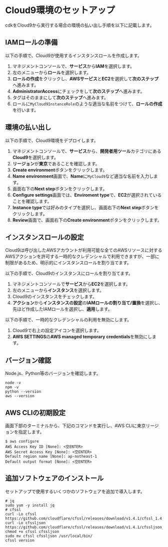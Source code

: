# Cloud9環境のセットアップ

cdkをCloud9から実行する場合の環境の払い出し手順を以下に記載します。

## IAMロールの準備

以下の手順で、Cloud9が使用するインスタンスロールを作成します。

1. マネジメントコンソールで、**サービス**から**IAM**を選択します。
1. 左のメニューから**ロール**を選択します。
1. **ロールの作成**をクリックし、**AWSサービス**と**EC2**を選択して**次のステップ**へ進みます。
1. **AdministratorAccess**にチェックをして**次のステップ**へ進みます。
1. タグはそのままにして**次のステップ**へ進みます。
1. ロールに`MyCloud9InstanceRole`のような適当な名前をつけて、**ロールの作成**を行います。

## 環境の払い出し

以下の手順で、Cloud9環境をデプロイします。

1. マネジメントコンソールで、**サービス**から、**開発者用ツール**カテゴリにある **Cloud9**を選択します。
1. **リージョン**が**東京**であることを確認します。
1. **Create environment**ボタンをクリックします。
1. **Name environment**画面で、**Name**に`MyCloud9`など適当な名前を入力します。
1. 画面右下の**Next step**ボタンをクリックします。
1. **Configure settings**画面では、**Enviroment type**で、**EC2**が選択されていることを確認します。
1. **Instance type**では好みのタイプを選択し、画面右下の**Next step**ボタンをクリックします。
1. **Review**画面で、画面右下の**Create environment**ボタンをクリックします。

## インスタンスロールの設定

Cloud9は呼び出したAWSアカウントが利用可能な全てのAWSリソースに対するAWSアクションを許可する一時的なクレデンシャルで利用できますが、一部に制限があるため、明示的にインスタンスロールを割り当てます。

以下の手順で、Cloud9のインスタンスにロールを割り当てます。

1. マネジメントコンソールで**サービス**から**EC2**を選択します。
1. 左のメニューから**インスタンス**を選択します。
1. Cloud9のインスタンスをチェックします。
1. **アクション**から**インスタンスの設定**の**IAMロールの割り当て/置換**を選択し、先ほど作成したIAMロールを選択し、**適用**します。

以下の手順で、一時的なクレデンシャルの利用を無効にします。

1. Cloud9で右上の設定アイコンを選択します。
1. **AWS SETTINGS**の**AWS managed temporary credentials**を無効にします。

## バージョン確認

Node.js、Python等のバージョンを確認します。

```
node -v
npm -v
python --version
aws --version
```

## AWS CLIの初期設定

画面下部のターミナルから、下記のコマンドを実行し、AWS CLIに東京リージョンを指定します。

```
$ aws configure
AWS Access Key ID [None]: <空ENTER>
AWS Secret Access Key [None]: <空ENTER>
Default region name [None]: ap-notheast-1
Default output format [None]: <空ENTER>
```

## 追加ソフトウェアのインストール

セットアップで使用するいくつかのソフトウェアを追加で導入します。

```
# jq
sudo yum -y install jq
# cfssl
curl -Lo cfssl https://github.com/cloudflare/cfssl/releases/download/v1.4.1/cfssl_1.4.1_linux_amd64
curl -Lo cfssljson https://github.com/cloudflare/cfssl/releases/download/v1.4.1/cfssljson_1.4.1_linux_amd64
chmod +x cfssl cfssljson
sudo mv cfssl cfssljson /usr/local/bin/
cfssl version
```
